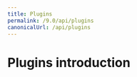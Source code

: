 ```yaml
---
title: Plugins
permalink: /9.0/api/plugins
canonicalUrl: /api/plugins
---
```


# Plugins introduction
